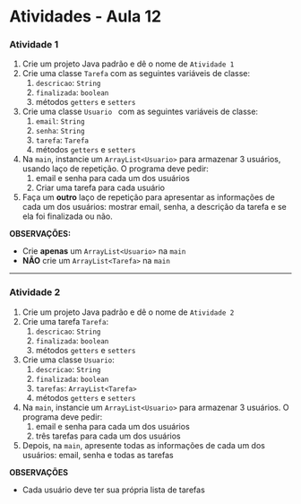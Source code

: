 # Atividades - Aula 12



### Atividade 1

1. Crie um projeto Java padrão e dê o nome de `Atividade 1`
2. Crie uma classe `Tarefa` com as seguintes variáveis de classe:
   1. `descricao`: `String`
   2. `finalizada`: `boolean`
   3. métodos `getters` e `setters`
3. Crie uma classe `Usuario ` com as seguintes variáveis de classe:
   1. `email`: `String`
   2. `senha`: `String`
   3. `tarefa`: `Tarefa`
   4. métodos `getters` e `setters` 
4. Na `main`, instancie um `ArrayList<Usuario>` para armazenar 3 usuários, usando laço de repetição. O programa deve pedir:
   1. email e senha para cada um dos usuários
   2. Criar uma tarefa para cada usuário
5. Faça um **outro** laço de repetição para apresentar as informações de cada um dos usuários: mostrar email, senha, a descrição da tarefa e se ela foi finalizada ou não.



**OBSERVAÇÕES:**

- Crie **apenas** um `ArrayList<Usuario>` na `main`
- **NÃO** crie um `ArrayList<Tarefa>` na `main`



---



### Atividade 2

1. Crie um projeto Java padrão e dê o nome de `Atividade 2`
2. Crie uma tarefa `Tarefa`:
   1. `descricao`: `String`
   2. `finalizada`: `boolean`
   3. métodos `getters` e `setters` 
3. Crie uma classe `Usuario`:
   1. `descricao`: `String`
   2. `finalizada`: `boolean`
   3. `tarefas`: `ArrayList<Tarefa>`
   4. métodos `getters` e `setters` 
4. Na `main`, instancie um `ArrayList<Usuario>` para armazenar 3 usuários. O programa deve pedir:
   1.  email e senha para cada um dos usuários
   2. três tarefas para cada um dos usuários
5. Depois, na `main`, apresente todas as informações de cada um dos usuários: email, senha e todas as tarefas



**OBSERVAÇÕES**

- Cada usuário deve ter sua própria lista de tarefas